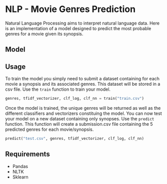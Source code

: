 # NLP - Movie Genres Prediction
Natural Language Processing aims to interpret natural language data. Here is an implementation of a model designed to predict the most probable genres for a movie given its synopsis.

## Model

## Usage
To train the model you simply need to submit a dataset containing for each movie a synopsis and its associated genres. This dataset will be stored in a csv file. Use the `train` function to train your model.
```python
genres, tfidf_vectorizer, clf_log, clf_nn = train("train.csv")
```
Once the model is trained, the unique genres will be returned as well as the different classifiers and vectorizers constituing the model.
You can now test your model on a new dataset containing only synopses. Use the `predict` function. This function will create a submission.csv file containing the 5 predicted genres for each movie/synopsis.
```python
predict("test.csv", genres, tfidf_vectorizer, clf_log, clf_nn)
```

## Requirements
- Pandas
- NLTK
- Sklearn
